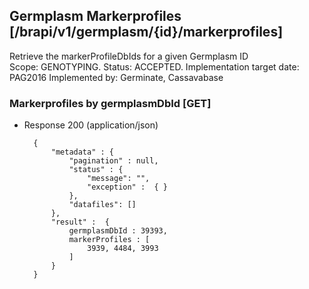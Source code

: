 ## Germplasm Markerprofiles  [/brapi/v1/germplasm/{id}/markerprofiles]
Retrieve the markerProfileDbIds for a given Germplasm ID  
Scope: GENOTYPING. 
Status: ACCEPTED.
Implementation target date: PAG2016
Implemented by: Germinate, Cassavabase

### Markerprofiles by germplasmDbId [GET]
+ Response 200 (application/json)
        
        {
            "metadata" : {
                "pagination" : null,
                "status" : {
                    "message": "",
                    "exception" :  { } 
                },
                "datafiles": []
            },
            "result" :  {
                germplasmDbId : 39393,
                markerProfiles : [
                    3939, 4484, 3993
                ]
            } 
        }

